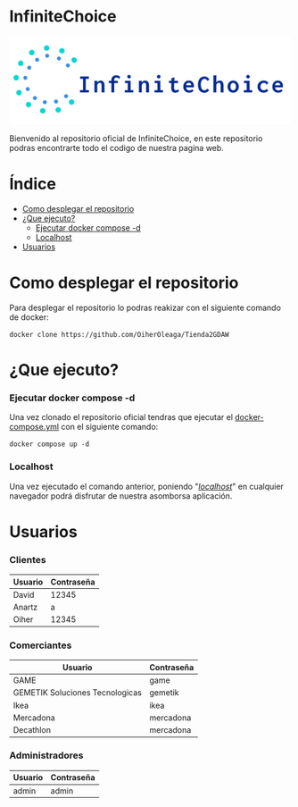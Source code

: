 # InfiniteChoice

![Logo InfiniteChoice](https://github.com/OiherOleaga/Tienda2GDAW/blob/documentacion/www/assets/Logo/logo.png)

Bienvenido al repositorio oficial de InfiniteChoice, en este repositorio podras encontrarte todo el codigo de nuestra pagina web.

# Índice

* [Como desplegar el repositorio](#como-desplegar-el-repositorio)
* [¿Que ejecuto?](#que-ejecuto)
  * [Ejecutar docker compose -d](#ejecutar-docker-compose--d)
  * [Localhost](#Localhost)
* [Usuarios](#usuarios)

# Como desplegar el repositorio

Para desplegar el repositorio lo podras reakizar con el siguiente comando de docker:
```
docker clone https://github.com/OiherOleaga/Tienda2GDAW
```

# ¿Que ejecuto?
### Ejecutar docker compose -d
Una vez clonado el repositorio oficial tendras que ejecutar el [docker-compose.yml](https://github.com/OiherOleaga/Tienda2GDAW/blob/documentacion/docker-compose.yml) con el siguiente comando: 
```
docker compose up -d
```
### Localhost
Una vez ejecutado el comando anterior, poniendo "*[localhost](http://localhost)*" en cualquier navegador podrá disfrutar de nuestra asomborsa aplicación.

# Usuarios
### Clientes
| Usuario    | Contraseña     |
|------------|----------------|
| David | 12345  |
| Anartz | a  |
| Oiher | 12345 |
### Comerciantes
| Usuario    | Contraseña     |
|------------|----------------|
| GAME | game |
| GEMETIK Soluciones Tecnologicas | gemetik |
| Ikea | ikea |
| Mercadona | mercadona |
| Decathlon | mercadona |
### Administradores
| Usuario    | Contraseña     |
|------------|----------------|
| admin | admin |